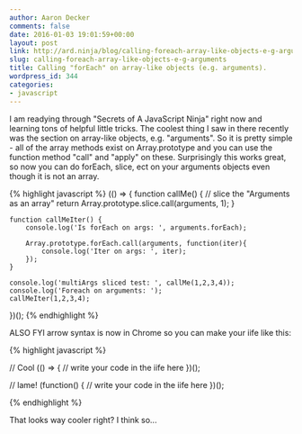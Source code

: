 ```yaml
---
author: Aaron Decker
comments: false
date: 2016-01-03 19:01:59+00:00
layout: post
link: http://ard.ninja/blog/calling-foreach-array-like-objects-e-g-arguments/
slug: calling-foreach-array-like-objects-e-g-arguments
title: Calling "forEach" on array-like objects (e.g. arguments).
wordpress_id: 344
categories:
- javascript
---
```


I am readying through "Secrets of A JavaScript Ninja" right now and learning tons of helpful little tricks. The coolest thing I saw in there recently was the section on array-like objects, e.g. "arguments". So it is pretty simple - all of the array methods exist on Array.prototype and you can use the function method "call" and "apply" on these. Surprisingly this works great, so now you can do forEach, slice, ect on your arguments objects even though it is not an array.

{% highlight javascript %}
(() => {
	function callMe() {
		// slice the "Arguments as an array"
		return Array.prototype.slice.call(arguments, 1);
	}

	function callMeIter() {
		console.log('Is forEach on args: ', arguments.forEach);

		Array.prototype.forEach.call(arguments, function(iter){
			console.log('Iter on args: ', iter);
		});
	}

	console.log('multiArgs sliced test: ', callMe(1,2,3,4));
	console.log('Foreach on arguments: ');
	callMeIter(1,2,3,4);
})();
{% endhighlight %}


ALSO FYI arrow syntax is now in Chrome so you can make your iife like this:

{% highlight javascript %}

// Cool
(() => {
    // write your code in the iife here
})();

// lame!
(function() {
    // write your code in the iife here
})();


{% endhighlight %}

That looks way cooler right? I think so...
